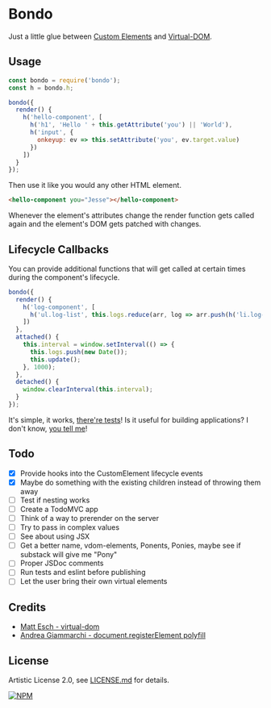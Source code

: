 # Bondo

Just a little glue between [Custom Elements](https://w3c.github.io/webcomponents/spec/custom/) and [Virtual-DOM](https://github.com/Matt-Esch/virtual-dom).

## Usage

```js
const bondo = require('bondo');
const h = bondo.h;

bondo({
  render() {
    h('hello-component', [
      h('h1', 'Hello ' + this.getAttribute('you') || 'World'),
      h('input', {
        onkeyup: ev => this.setAttribute('you', ev.target.value)
      })
    ])
  }
});
```

Then use it like you would any other HTML element.

```html
<hello-component you="Jesse"></hello-component>
```

Whenever the element's attributes change the render function gets called again and the element's DOM gets patched with changes.

## Lifecycle Callbacks

You can provide additional functions that will get called at certain times during the component's lifecycle. 

```js
bondo({
  render() {
    h('log-component', [
      h('ul.log-list', this.logs.reduce(arr, log => arr.push(h('li.log-item', log)), []))
    ])
  },
  attached() {
    this.interval = window.setInterval(() => {
      this.logs.push(new Date());
      this.update();
    }, 1000);
  },
  detached() {
    window.clearInterval(this.interval);
  }
});
```

It's simple, it works, [there're tests](https://github.com/jessehattabaugh/bondo/blob/master/test/test.js)! Is it useful for building applications? I don't know, [you tell me](https://github.com/jessehattabaugh/bondo/issues)!

## Todo

- [x] Provide hooks into the CustomElement lifecycle events
- [x] Maybe do something with the existing children instead of throwing them away
- [ ] Test if nesting works
- [ ] Create a TodoMVC app
- [ ] Think of a way to prerender on the server
- [ ] Try to pass in complex values
- [ ] See about using JSX
- [ ] Get a better name, vdom-elements, Ponents, Ponies, maybe see if substack will give me "Pony"
- [ ] Proper JSDoc comments
- [ ] Run tests and eslint before publishing
- [ ] Let the user bring their own virtual elements

## Credits

- [Matt Esch - virtual-dom](https://github.com/Matt-Esch/virtual-dom)
- [Andrea Giammarchi - document.registerElement polyfill](https://github.com/WebReflection/document-register-element)

## License

Artistic License 2.0, see [LICENSE.md](http://github.com/jessehattabaugh/bondo/blob/master/LICENSE.md) for details.

[![NPM](https://nodei.co/npm/bondo.png)](https://www.npmjs.com/package/bondo)
